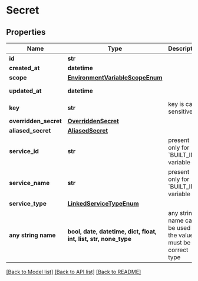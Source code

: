 # Secret


## Properties
Name | Type | Description | Notes
------------ | ------------- | ------------- | -------------
**id** | **str** |  | [readonly] 
**created_at** | **datetime** |  | [readonly] 
**scope** | [**EnvironmentVariableScopeEnum**](EnvironmentVariableScopeEnum.md) |  | 
**updated_at** | **datetime** |  | [optional] [readonly] 
**key** | **str** | key is case sensitive | [optional] 
**overridden_secret** | [**OverriddenSecret**](OverriddenSecret.md) |  | [optional] 
**aliased_secret** | [**AliasedSecret**](AliasedSecret.md) |  | [optional] 
**service_id** | **str** | present only for &#x60;BUILT_IN&#x60; variable | [optional] 
**service_name** | **str** | present only for &#x60;BUILT_IN&#x60; variable | [optional] 
**service_type** | [**LinkedServiceTypeEnum**](LinkedServiceTypeEnum.md) |  | [optional] 
**any string name** | **bool, date, datetime, dict, float, int, list, str, none_type** | any string name can be used but the value must be the correct type | [optional]

[[Back to Model list]](../README.md#documentation-for-models) [[Back to API list]](../README.md#documentation-for-api-endpoints) [[Back to README]](../README.md)


